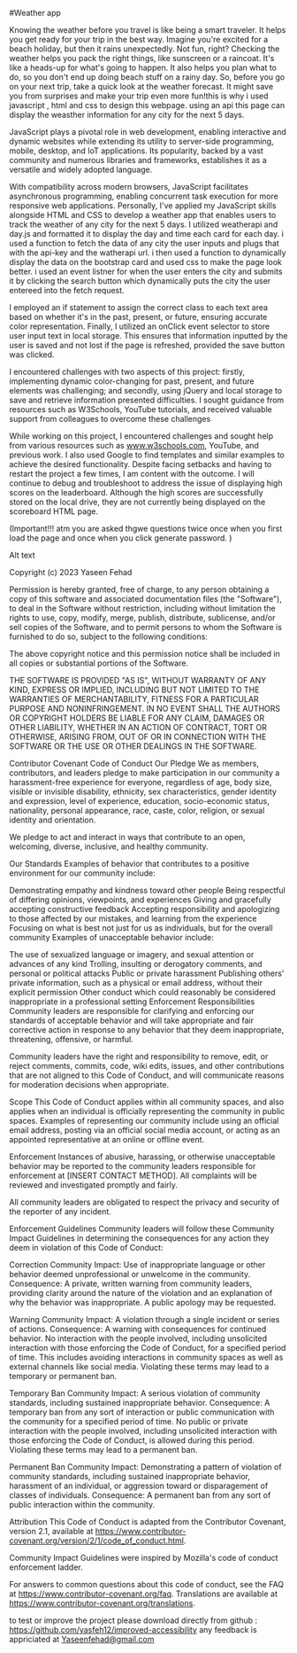 #Weather app

Knowing the weather before you travel is like being a smart traveler. It helps you get ready for your trip in the best way. Imagine you're excited for a beach holiday, but then it rains unexpectedly. Not fun, right? Checking the weather helps you pack the right things, like sunscreen or a raincoat. It's like a heads-up for what's going to happen. It also helps you plan what to do, so you don't end up doing beach stuff on a rainy day. So, before you go on your next trip, take a quick look at the weather forecast. It might save you from surprises and make your trip even more fun!this is why i used javascript , html and css to design this webpage. using an api this page can display the weasther information for any city for the next 5 days.

JavaScript plays a pivotal role in web development, enabling interactive and dynamic websites while extending its utility to server-side programming, mobile, desktop, and IoT applications. Its popularity, backed by a vast community and numerous libraries and frameworks, establishes it as a versatile and widely adopted language.

With compatibility across modern browsers, JavaScript facilitates asynchronous programming, enabling concurrent task execution for more responsive web applications. Personally, I've applied my JavaScript skills alongside HTML and CSS to develop a weather app that enables users to track the weather of any city for the next 5 days. I utilized weatherapi and day.js and formatted it to display the day and time each card for each day. i used a function to fetch the data of any city the user inputs and plugs that with the api-key and the watherapi url. i then used a function to dynamically display the data on the bootstrap card and used css to make the page look better. i used an event listner for when the user enters the city and submits it by clicking the search button which dynamically puts the city the user entereed into the fetch request. 

I employed an if statement to assign the correct class to each text area based on whether it's in the past, present, or future, ensuring accurate color representation. Finally, I utilized an onClick event selector to store user input text in local storage. This ensures that information inputted by the user is saved and not lost if the page is refreshed, provided the save button was clicked.

I encountered challenges with two aspects of this project: firstly, implementing dynamic color-changing for past, present, and future elements was challenging; and secondly, using jQuery and local storage to save and retrieve information presented difficulties. I sought guidance from resources such as W3Schools, YouTube tutorials, and received valuable support from colleagues to overcome these challenges

While working on this project, I encountered challenges and sought help from various resources such as www.w3schools.com, YouTube, and previous work. I also used Google to find templates and similar examples to achieve the desired functionality. Despite facing setbacks and having to restart the project a few times, I am content with the outcome. I will continue to debug and troubleshoot to address the issue of displaying high scores on the leaderboard. Although the high scores are successfully stored on the local drive, they are not currently being displayed on the scoreboard HTML page.

(Important!!! atm you are asked thgwe questions twice once when you first load the page and once when you click generate password. )

Alt text

Copyright (c) 2023 Yaseen Fehad

Permission is hereby granted, free of charge, to any person obtaining a copy of this software and associated documentation files (the "Software"), to deal in the Software without restriction, including without limitation the rights to use, copy, modify, merge, publish, distribute, sublicense, and/or sell copies of the Software, and to permit persons to whom the Software is furnished to do so, subject to the following conditions:

The above copyright notice and this permission notice shall be included in all copies or substantial portions of the Software.

THE SOFTWARE IS PROVIDED "AS IS", WITHOUT WARRANTY OF ANY KIND, EXPRESS OR IMPLIED, INCLUDING BUT NOT LIMITED TO THE WARRANTIES OF MERCHANTABILITY, FITNESS FOR A PARTICULAR PURPOSE AND NONINFRINGEMENT. IN NO EVENT SHALL THE AUTHORS OR COPYRIGHT HOLDERS BE LIABLE FOR ANY CLAIM, DAMAGES OR OTHER LIABILITY, WHETHER IN AN ACTION OF CONTRACT, TORT OR OTHERWISE, ARISING FROM, OUT OF OR IN CONNECTION WITH THE SOFTWARE OR THE USE OR OTHER DEALINGS IN THE SOFTWARE.

Contributor Covenant Code of Conduct Our Pledge We as members, contributors, and leaders pledge to make participation in our community a harassment-free experience for everyone, regardless of age, body size, visible or invisible disability, ethnicity, sex characteristics, gender identity and expression, level of experience, education, socio-economic status, nationality, personal appearance, race, caste, color, religion, or sexual identity and orientation.

We pledge to act and interact in ways that contribute to an open, welcoming, diverse, inclusive, and healthy community.

Our Standards Examples of behavior that contributes to a positive environment for our community include:

Demonstrating empathy and kindness toward other people Being respectful of differing opinions, viewpoints, and experiences Giving and gracefully accepting constructive feedback Accepting responsibility and apologizing to those affected by our mistakes, and learning from the experience Focusing on what is best not just for us as individuals, but for the overall community Examples of unacceptable behavior include:

The use of sexualized language or imagery, and sexual attention or advances of any kind Trolling, insulting or derogatory comments, and personal or political attacks Public or private harassment Publishing others' private information, such as a physical or email address, without their explicit permission Other conduct which could reasonably be considered inappropriate in a professional setting Enforcement Responsibilities Community leaders are responsible for clarifying and enforcing our standards of acceptable behavior and will take appropriate and fair corrective action in response to any behavior that they deem inappropriate, threatening, offensive, or harmful.

Community leaders have the right and responsibility to remove, edit, or reject comments, commits, code, wiki edits, issues, and other contributions that are not aligned to this Code of Conduct, and will communicate reasons for moderation decisions when appropriate.

Scope This Code of Conduct applies within all community spaces, and also applies when an individual is officially representing the community in public spaces. Examples of representing our community include using an official email address, posting via an official social media account, or acting as an appointed representative at an online or offline event.

Enforcement Instances of abusive, harassing, or otherwise unacceptable behavior may be reported to the community leaders responsible for enforcement at [INSERT CONTACT METHOD]. All complaints will be reviewed and investigated promptly and fairly.

All community leaders are obligated to respect the privacy and security of the reporter of any incident.

Enforcement Guidelines Community leaders will follow these Community Impact Guidelines in determining the consequences for any action they deem in violation of this Code of Conduct:

Correction Community Impact: Use of inappropriate language or other behavior deemed unprofessional or unwelcome in the community.
Consequence: A private, written warning from community leaders, providing clarity around the nature of the violation and an explanation of why the behavior was inappropriate. A public apology may be requested.

Warning Community Impact: A violation through a single incident or series of actions.
Consequence: A warning with consequences for continued behavior. No interaction with the people involved, including unsolicited interaction with those enforcing the Code of Conduct, for a specified period of time. This includes avoiding interactions in community spaces as well as external channels like social media. Violating these terms may lead to a temporary or permanent ban.

Temporary Ban Community Impact: A serious violation of community standards, including sustained inappropriate behavior.
Consequence: A temporary ban from any sort of interaction or public communication with the community for a specified period of time. No public or private interaction with the people involved, including unsolicited interaction with those enforcing the Code of Conduct, is allowed during this period. Violating these terms may lead to a permanent ban.

Permanent Ban Community Impact: Demonstrating a pattern of violation of community standards, including sustained inappropriate behavior, harassment of an individual, or aggression toward or disparagement of classes of individuals.
Consequence: A permanent ban from any sort of public interaction within the community.

Attribution This Code of Conduct is adapted from the Contributor Covenant, version 2.1, available at https://www.contributor-covenant.org/version/2/1/code_of_conduct.html.

Community Impact Guidelines were inspired by Mozilla's code of conduct enforcement ladder.

For answers to common questions about this code of conduct, see the FAQ at https://www.contributor-covenant.org/faq. Translations are available at https://www.contributor-covenant.org/translations.

to test or improve the project please download directly from github : https://github.com/yasfeh12/improved-accessibility any feedback is appriciated at Yaseenfehad@gmail.com
